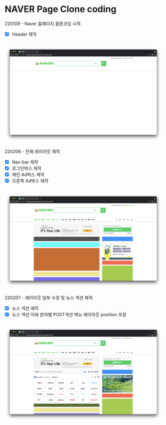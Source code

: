 # NAVER Page Clone coding

220109 - Naver 홈페이지 클론코딩 시작.<br />

- [x] Header 제작

## ![](./img/220109navercloneDo.png)<br />

220206 - 전체 레이아웃 제작<br />

- [x] Nav-bar 제작
- [x] 로그인박스 제작
- [x] 메인 Ad박스 제작
- [x] 오른쪽 Ad박스 제작

## ![](./img/Layout.png)<br />

220207 - 레이아웃 일부 수정 및 뉴스 섹션 제작<br />

- [x] 뉴스 섹션 제작
- [x] 뉴스 섹션 아래 분야별 POST섹션 메뉴 레이아웃 position 조정

![](./img/220207.png)<br />
---
